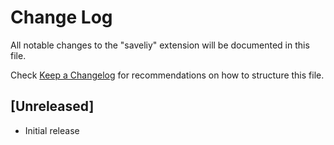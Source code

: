 # Change Log
All notable changes to the "saveliy" extension will be documented in this file.

Check [Keep a Changelog](http://keepachangelog.com/) for recommendations on how to structure this file.

## [Unreleased]
- Initial release
